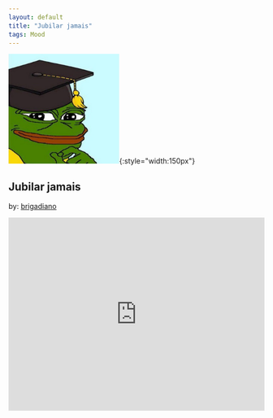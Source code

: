 ```yaml
---
layout: default
title: "Jubilar jamais"
tags: Mood
---
```

![Pepe](/assets/img/jubilar.png){:style="width:150px"}
## Jubilar jamais
by: [brigadiano](https://open.spotify.com/user/brigadiano)


<iframe src="https://open.spotify.com/embed/playlist/3oVoTvpunI39G4gpSFGzR4" width="100%" height="380" frameborder="0" allowtransparency="true" allow="encrypted-media"></iframe>

